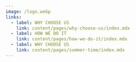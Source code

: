 ```yaml
---
image: /logo.webp
links:
  - label: WHY CHOOSE US
    link: content/pages/why-choose-us/index.mdx
  - label: HOW WE DO IT
    link: content/pages/how-we-do-it/index.mdx
  - label: WHY CHOOSE US
    link: content/pages/summer-time/index.mdx
---
```


